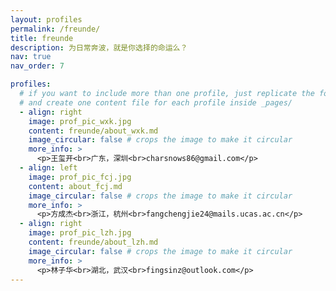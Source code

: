 ```yaml
---
layout: profiles
permalink: /freunde/
title: freunde
description: 为日常奔波，就是你选择的命运么？
nav: true
nav_order: 7

profiles:
  # if you want to include more than one profile, just replicate the following block
  # and create one content file for each profile inside _pages/
  - align: right
    image: prof_pic_wxk.jpg
    content: freunde/about_wxk.md
    image_circular: false # crops the image to make it circular
    more_info: >
      <p>王玺开<br>广东，深圳<br>charsnows86@gmail.com</p>
  - align: left
    image: prof_pic_fcj.jpg
    content: about_fcj.md
    image_circular: false # crops the image to make it circular
    more_info: >
      <p>方成杰<br>浙江，杭州<br>fangchengjie24@mails.ucas.ac.cn</p>
  - align: right
    image: prof_pic_lzh.jpg
    content: freunde/about_lzh.md
    image_circular: false # crops the image to make it circular
    more_info: >
      <p>林子华<br>湖北，武汉<br>fingsinz@outlook.com</p>
---
```

